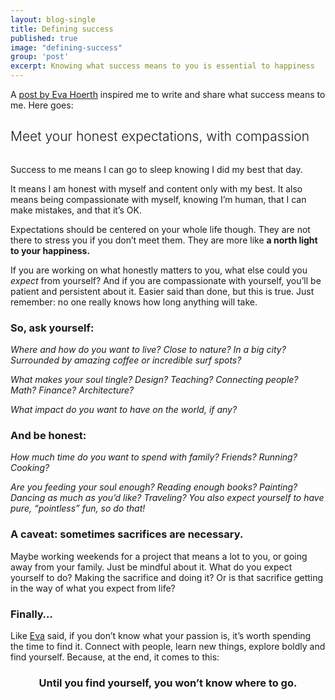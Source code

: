 ```yaml
---
layout: blog-single
title: Defining success
published: true
image: "defining-success"
group: 'post'
excerpt: Knowing what success means to you is essential to happiness
---
```


<p>A <a href="https://medium.com/@downtohoerth/why-i-didn-t-apply-for-jobs-after-college-and-instead-defined-mysuccess-47b5041732fc">post by Eva Hoerth</a> inspired me to write and share what success means to me. Here goes:</p>

<h2 style="font-weight: 300">Meet your honest expectations, with compassion</h2>

<img src="">

<p>Success to me means I can go to sleep knowing I did my best that day.</p>

<p>It means I am honest with myself and content only with my best. It also means being compassionate with myself, knowing I’m human, that I can make mistakes, and that it’s OK.</p>

<p>Expectations should be centered on your whole life though. They are not there to stress you if you don’t meet them. They are more like <strong>a north light to your happiness.</strong></p>

<p>If you are working on what honestly matters to you, what else could you <em>expect</em> from yourself? And if you are compassionate with yourself, you’ll be patient and persistent about it. Easier said than done, but this is true. Just remember: no one really knows how long anything will take.</p>

<h3>So, ask yourself:</h3>

<p><em>Where and how do you want to live? Close to nature? In a big city? Surrounded by amazing coffee or incredible surf spots?</em></p>

<p><em>What makes your soul tingle? Design? Teaching? Connecting people? Math? Finance? Architecture?</em></p>

<p><em>What impact do you want to have on the world, if any?</em></p>

<h3>And be honest:</h3>

<p><em>How much time do you want to spend with family? Friends? Running? Cooking?</em></p>

<p><em>Are you feeding your soul enough? Reading enough books? Painting? Dancing as much as you’d like? Traveling? You also expect yourself to have pure, “pointless” fun, so do that!</em></p>

<h3>A caveat: sometimes sacrifices are necessary.</h3>
<p>Maybe working weekends for a project that means a lot to you, or going away from your family. Just be mindful about it. What do you expect yourself to do? Making the sacrifice and doing it? Or is that sacrifice getting in the way of what you expect from life?</p>

<h3>Finally…</h3>

<p>Like <a href="https://medium.com/@downtohoerth/why-i-didn-t-apply-for-jobs-after-college-and-instead-defined-mysuccess-47b5041732fc">Eva</a> said, if you don’t know what your passion is, it’s worth spending the time to find it. Connect with people, learn new things, explore boldly and find yourself. Because, at the end, it comes to this:</p>

<h3 style="text-align: center">Until you find yourself, you won’t know where to go.</h3>
